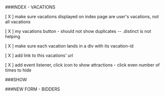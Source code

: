 

###INDEX - VACATIONS

[ X ] make sure vacations displayed on index page are user's vacations, not all vacations

[ X ] my vacations button - should not show duplicates -- .distinct is not helping

[ X ] make sure each vacation lands in a div with its vacation-id

[ X ] add link to this vacations' url

[ X ] add  event listener, click icon to show attractions - click even number of times to hide




###SHOW




###NEW FORM - BIDDERS
